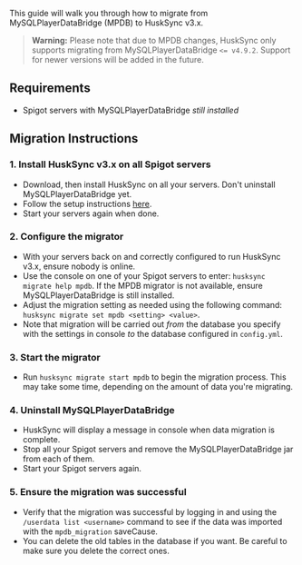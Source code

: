 This guide will walk you through how to migrate from MySQLPlayerDataBridge (MPDB) to HuskSync v3.x.

> **Warning:** Please note that due to MPDB changes, HuskSync only supports migrating from MySQLPlayerDataBridge `<= v4.9.2`. Support for newer versions will be added in the future.

## Requirements
- Spigot servers with MySQLPlayerDataBridge *still installed*

## Migration Instructions
### 1. Install HuskSync v3.x on all Spigot servers
- Download, then install HuskSync on all your servers. Don't uninstall MySQLPlayerDataBridge yet.
- Follow the setup instructions [here](setup).
- Start your servers again when done.

### 2. Configure the migrator
- With your servers back on and correctly configured to run HuskSync v3.x, ensure nobody is online.
- Use the console on one of your Spigot servers to enter: `husksync migrate help mpdb`. If the MPDB migrator is not available, ensure MySQLPlayerDataBridge is still installed.
- Adjust the migration setting as needed using the following command: `husksync migrate set mpdb <setting> <value>`.
- Note that migration will be carried out *from* the database you specify with the settings in console *to* the database configured in `config.yml`.

### 3. Start the migrator
- Run `husksync migrate start mpdb` to begin the migration process. This may take some time, depending on the amount of data you're migrating.

### 4. Uninstall MySQLPlayerDataBridge
- HuskSync will display a message in console when data migration is complete.
- Stop all your Spigot servers and remove the MySQLPlayerDataBridge jar from each of them.
- Start your Spigot servers again.

### 5. Ensure the migration was successful
- Verify that the migration was successful by logging in and using the `/userdata list <username>` command to see if the data was imported with the `mpdb_migration` saveCause. 
- You can delete the old tables in the database if you want. Be careful to make sure you delete the correct ones.
